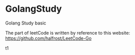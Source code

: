 # GolangStudy
Golang Study basic

The part of leetCode is written by reference to this website: 
https://github.com/halfrost/LeetCode-Go

t1